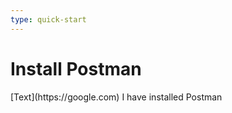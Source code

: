 ```yaml
---
type: quick-start
---
```


<!-- alex disable postman-postwoman -->

# Install Postman

<Observer>
  <Trigger event='download'>
    [Text](https://google.com)
  </Trigger>

  <Observe event='download'>
    <Next>
      I have installed Postman
    </Next>
  </Observe>
<Observer>
